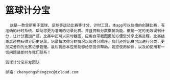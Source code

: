 # 篮球计分宝

      这是一款全新用于篮球、足球等运动比赛等计分、计时工具。本app可以快捷的创建比赛，有准确的计时系统，帮助您更为准确的记录比赛。并且拥有分数撤销功能，撤销一定的无效误判计分，让计分更加严谨。比赛中还可以实时截图，应用自带截图更加方便您分享比赛进程。比赛结束后还拥有得分历史记录，记录每次得分的情况以及得分顺序。我们还将比赛可以进行分类，更加完善你的比赛记录管理。最后祝愿本应用能够给您提供帮助，祝您使用愉快，以及如使用有一切问题请即时与我们联系！
                                                                                                                          篮球计分宝开发团队
                                                                                                                          邮箱：chenyongshengzxc@icloud.com
